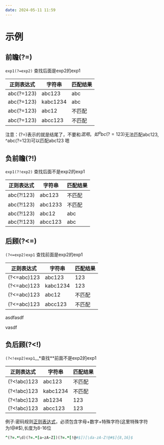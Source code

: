 ```yaml
---
date: 2024-05-11 11:59
---
```


# 示例

## 前瞻(?=)

`exp1(?=exp2)` 查找后面是exp2的exp1

|正则表达式|字符串|匹配结果|
|---|---|---|
|abc(?=123)|abc123|abc|
|abc(?=123)|kabc1234|abc|
|abc(?=123)|abc12|不匹配|
|abc(?=123)|abcc123|不匹配|

注意：(?=)表示的就是结尾了，不要和$混用。如^abc(?=123)$无法匹配abc123, ^abc(?=123)可以匹配abc123
嗯
## 负前瞻(?!)

`exp1(?!exp2)` 查找后面不是exp2的exp1

|正则表达式|字符串|匹配结果|
|---|---|---|
|abc(?!123)|abc123|不匹配|
|abc(?!123)|abc1233|不匹配|
|abc(?!123)|abc12|abc|
|abc(?!123)|abcc123|abc|

## 后顾(?<=)

`(?<=exp2)exp1` 查找前面是exp2的exp1

|正则表达式|字符串|匹配结果|
|---|---|---|
|(?<=abc)123|abc123|123|
|(?<=abc)123|kabc1234|123|
|(?<=abc)123|abc12|不匹配|
|(?<=abc)123|abcc123|不匹配|
asdfasdf

vasdf

## 负后顾(?<!)

`(?<!exp2)exp1`__*查找**前面不是exp2的exp1

|正则表达式|字符串|匹配结果|
|---|---|---|
|(?<!abc)123|abc123|不匹配|
|(?<!abc)123|kabc1234|不匹配|
|(?<!abc)123|ab1234|123|
|(?<!abc)123|abcc123|123|

例子:密码规则[正则表达式](https://so.csdn.net/so/search?q=%E6%AD%A3%E5%88%99%E8%A1%A8%E8%BE%BE%E5%BC%8F&spm=1001.2101.3001.7020)，必须包含字母+数字+特殊字符(这里特殊字符为!@#$),长度为8-16位

```ruby
^(?=.*\d)(?=.*[a-zA-Z])(?=.*[!@#$])[\da-zA-Z!@#$]{8,16}$
```